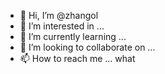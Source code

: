 - 👋 Hi, I’m @zhangol
- 👀 I’m interested in ...
- 🌱 I’m currently learning ...
- 💞️ I’m looking to collaborate on ...
- 📫 How to reach me ...
what
<!---
zhangol/zhangol is a ✨ special ✨ repository because its `README.md` (this file) appears on your GitHub profile.
You can click the Preview link to take a look at your changes.
--->
